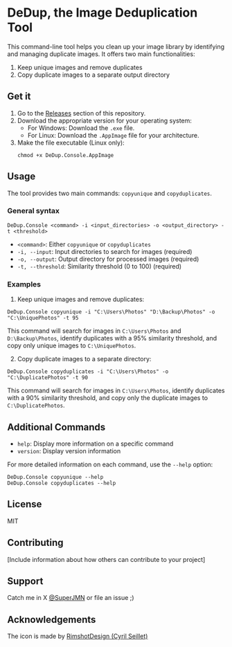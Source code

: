 # DeDup, the Image Deduplication Tool

This command-line tool helps you clean up your image library by identifying and managing duplicate images. It offers two main functionalities:

1. Keep unique images and remove duplicates
2. Copy duplicate images to a separate output directory

## Get it

1. Go to the [Releases](https://github.com/superjmn/dedup/releases) section of this repository.
2. Download the appropriate version for your operating system:
   - For Windows: Download the `.exe` file.
   - For Linux: Download the `.AppImage` file for your architecture.
3. Make the file executable (Linux only):
   ```
   chmod +x DeDup.Console.AppImage
   ```

## Usage

The tool provides two main commands: `copyunique` and `copyduplicates`.

### General syntax

```
DeDup.Console <command> -i <input_directories> -o <output_directory> -t <threshold>
```

- `<command>`: Either `copyunique` or `copyduplicates`
- `-i, --input`: Input directories to search for images (required)
- `-o, --output`: Output directory for processed images (required)
- `-t, --threshold`: Similarity threshold (0 to 100) (required)

### Examples

1. Keep unique images and remove duplicates:

```
DeDup.Console copyunique -i "C:\Users\Photos" "D:\Backup\Photos" -o "C:\UniquePhotos" -t 95
```

This command will search for images in `C:\Users\Photos` and `D:\Backup\Photos`, identify duplicates with a 95% similarity threshold, and copy only unique images to `C:\UniquePhotos`.

2. Copy duplicate images to a separate directory:

```
DeDup.Console copyduplicates -i "C:\Users\Photos" -o "C:\DuplicatePhotos" -t 90
```

This command will search for images in `C:\Users\Photos`, identify duplicates with a 90% similarity threshold, and copy only the duplicate images to `C:\DuplicatePhotos`.

## Additional Commands

- `help`: Display more information on a specific command
- `version`: Display version information

For more detailed information on each command, use the `--help` option:

```
DeDup.Console copyunique --help
DeDup.Console copyduplicates --help
```

## License

MIT

## Contributing

[Include information about how others can contribute to your project]

## Support

Catch me in X [@SuperJMN](https://www.x.com/SuperJMN) or file an issue ;)

## Acknowledgements

The icon is made by [RimshotDesign (Cyril Seillet)](https://icon-icons.com/users/jVW86S7Rn2wuzeroi9Q2N/icon-sets/)

